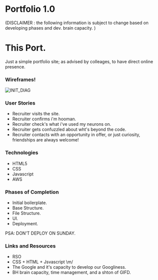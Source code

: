 # Portfolio 1.0

(DISCLAIMER : the following information is subject to change based on developing phases and dev. brain capacity. )

# This Port.

Just a simple portfolio site; as advised by colleages, to have direct online presence.

### Wireframes!

![INIT_DIAG](./assets/initialdiagram.jpg)

### User Stories

- Recruiter visits the site.
- Recruiter confirms i'm hooman.
- Recruiter check's what i've used my neurons on.
- Recruiter gets confuzzled about wht's beyond the code.
- Recruiter contacts with an opportunity in offer, or just curiosity, friendships are always welcome!

### Technologies

- HTML5
- CSS
- Javascript
- AWS

### Phases of Completion

- Initial boilerplate.
- Base Structure.
- File Structure.
- UI.
- Deployment.

PSA:  DON'T DEPLOY ON SUNDAY.

### Links and Resources

- RSO
- CSS + HTML + Jsvascript \m/
- The Google and it's capacity to develop our Googliness.
- BH brain capacity, time management, and a shton of GIFD.